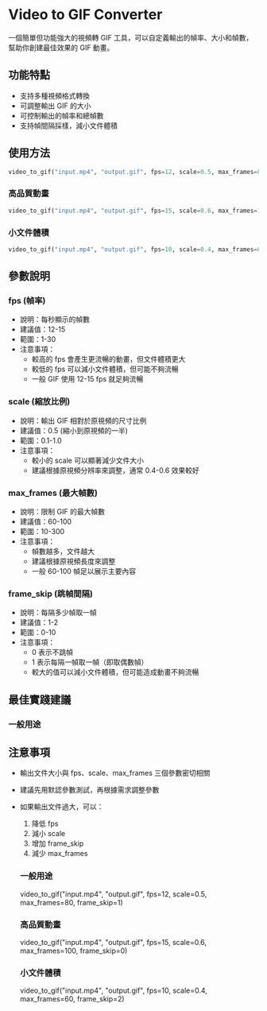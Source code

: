 # Video to GIF Converter

一個簡單但功能強大的視頻轉 GIF 工具，可以自定義輸出的幀率、大小和幀數，幫助你創建最佳效果的 GIF 動畫。

## 功能特點

- 支持多種視頻格式轉換
- 可調整輸出 GIF 的大小
- 可控制輸出的幀率和總幀數
- 支持幀間隔採樣，減小文件體積

## 使用方法

```python
video_to_gif("input.mp4", "output.gif", fps=12, scale=0.5, max_frames=80, frame_skip=1)
```

### 高品質動畫
```python
video_to_gif("input.mp4", "output.gif", fps=15, scale=0.6, max_frames=100, frame_skip=0)
```

### 小文件體積
```python
video_to_gif("input.mp4", "output.gif", fps=10, scale=0.4, max_frames=60, frame_skip=2)
```

## 參數說明

### fps (幀率)
- 說明：每秒顯示的幀數
- 建議值：12-15
- 範圍：1-30
- 注意事項：
  - 較高的 fps 會產生更流暢的動畫，但文件體積更大
  - 較低的 fps 可以減小文件體積，但可能不夠流暢
  - 一般 GIF 使用 12-15 fps 就足夠流暢

### scale (縮放比例)
- 說明：輸出 GIF 相對於原視頻的尺寸比例
- 建議值：0.5 (縮小到原視頻的一半)
- 範圍：0.1-1.0
- 注意事項：
  - 較小的 scale 可以顯著減少文件大小
  - 建議根據原視頻分辨率來調整，通常 0.4-0.6 效果較好

### max_frames (最大幀數)
- 說明：限制 GIF 的最大幀數
- 建議值：60-100
- 範圍：10-300
- 注意事項：
  - 幀數越多，文件越大
  - 建議根據原視頻長度來調整
  - 一般 60-100 幀足以展示主要內容

### frame_skip (跳幀間隔)
- 說明：每隔多少幀取一幀
- 建議值：1-2
- 範圍：0-10
- 注意事項：
  - 0 表示不跳幀
  - 1 表示每隔一幀取一幀（即取偶數幀）
  - 較大的值可以減小文件體積，但可能造成動畫不夠流暢

## 最佳實踐建議

### 一般用途

## 注意事項

- 輸出文件大小與 fps、scale、max_frames 三個參數密切相關
- 建議先用默認參數測試，再根據需求調整參數
- 如果輸出文件過大，可以：
  1. 降低 fps
  2. 減小 scale
  3. 增加 frame_skip
  4. 減少 max_frames

  ### 一般用途
    video_to_gif("input.mp4", "output.gif", fps=12, scale=0.5, max_frames=80, frame_skip=1)

  ### 高品質動畫
    video_to_gif("input.mp4", "output.gif", fps=15, scale=0.6, max_frames=100, frame_skip=0)

  ### 小文件體積
    video_to_gif("input.mp4", "output.gif", fps=10, scale=0.4, max_frames=60, frame_skip=2)
